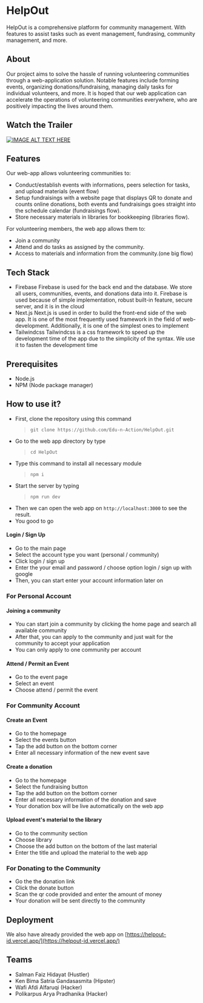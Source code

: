 # HelpOut

HelpOut is a comprehensive platform for community management. With features to assist tasks such as event management, fundrasing, community management, and more.

## About

Our project aims to solve the hassle of running volunteering communities through a web-application solution. Notable features include forming events, organizing donations/fundraising, managing daily tasks for individual volunteers, and more. It is hoped that our web application can accelerate the operations of volunteering communities everywhere, who are positively impacting the lives around them.

## Watch the Trailer

[![IMAGE ALT TEXT HERE](https://img.youtube.com/vi/77B_jcj-X-Y/0.jpg)](https://www.youtube.com/watch?v=77B_jcj-X-Y)

## Features

Our web-app allows volunteering communities to:

- Conduct/establish events with informations, peers selection for tasks, and upload materials (event flow)
- Setup fundraisings with a website page that displays QR to donate and counts online donations, both events and fundraisings goes straight into the schedule calendar (fundraisings flow).
- Store necessary materials in libraries for bookkeeping (libraries flow).

For volunteering members, the web app allows them to:

- Join a community
- Attend and do tasks as assigned by the community.
- Access to materials and information from the community.(one big flow)

## Tech Stack

- Firebase
  Firebase is used for the back end and the database. We store all users, communities, events, and donations data into it. Firebase is used because of simple implementation, robust built-in feature, secure server, and it is in the cloud
- Next.js
  Next.js is used in order to build the front-end side of the web app. It is one of the most frequently used framework in the field of web-development. Additionally, it is one of the simplest ones to implement
- Tailwindcss
  Tailwindcss is a css framework to speed up the development time of the app due to the simplicity of the syntax. We use it to fasten the development time

## Prerequisites

- Node.js
- NPM (Node package manager)

## How to use it?

- First, clone the repository using this command
  > ```
  > git clone https://github.com/Edu-n-Action/HelpOut.git
  > ```
- Go to the web app directory by type
  > ```
  > cd HelpOut
  > ```
- Type this command to install all necessary module
  > ```
  > npm i
  > ```
- Start the server by typing
  > ```
  > npm run dev
  > ```
- Then we can open the web app on `http://localhost:3000` to see the result.
- You good to go

#### Login / Sign Up

- Go to the main page
- Select the account type you want (personal / community)
- Click login / sign up
- Enter the your email and password / choose option login / sign up with google
- Then, you can start enter your account information later on

### For Personal Account

#### Joining a community

- You can start join a community by clicking the home page and search all available community
- After that, you can apply to the community and just wait for the community to accept your application
- You can only apply to one community per account

#### Attend / Permit an Event

- Go to the event page
- Select an event
- Choose attend / permit the event

### For Community Account

#### Create an Event

- Go to the homepage
- Select the events button
- Tap the add button on the bottom corner
- Enter all necessary information of the new event save

#### Create a donation

- Go to the homepage
- Select the fundraising button
- Tap the add button on the bottom corner
- Enter all necessary information of the donation and save
- Your donation box will be live automatically on the web app

#### Upload event's material to the library

- Go to the community section
- Choose library
- Choose the add button on the bottom of the last material
- Enter the title and upload the material to the web app

### For Donating to the Community

- Go the the donation link
- Click the donate button
- Scan the qr code provided and enter the amount of money
- Your donation will be sent directly to the community

## Deployment

We also have already provided the web app on [https://helpout-id.vercel.app/](https://helpout-id.vercel.app/)

## Teams

- Salman Faiz Hidayat (Hustler)
- Ken Bima Satria Gandasasmita (Hipster)
- Wafi Afdi Alfaruqi (Hacker)
- Polikarpus Arya Pradhanika (Hacker)
